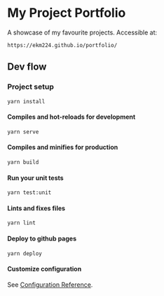 # My Project Portfolio
A showcase of my favourite projects. Accessible at: 

    https://ekm224.github.io/portfolio/

## Dev flow

### Project setup
```
yarn install
```

#### Compiles and hot-reloads for development
```
yarn serve
```

#### Compiles and minifies for production
```
yarn build
```

#### Run your unit tests
```
yarn test:unit
```

#### Lints and fixes files
```
yarn lint
```

#### Deploy to github pages
```
yarn deploy
```

#### Customize configuration
See [Configuration Reference](https://cli.vuejs.org/config/).
